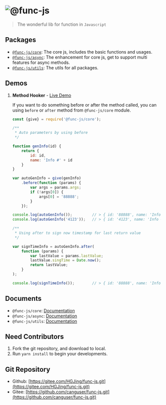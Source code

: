 # ![@func-js](https://palerock.cn/api-provider/files/view?identity=L2FydGljbGUvaW1hZ2UvMjAyMTAxMDQyMzIyMDQ2NzNsM0plc21xMC5wbmc&w=150 "@func-js")

> The wonderful lib for function in `Javascript`

## Packages
- [`@func-js/core`](https://github.com/canguser/func-js/tree/master/packages/core): The core js, includes the basic functions and usages.
- [`@func-js/async`](https://github.com/canguser/func-js/tree/master/packages/async): The enhancement for core js, get to support multi features for async methods.
- [`@func-js/utils`](https://github.com/canguser/func-js/tree/master/packages/utils): The utils for all packages.

## Demos

1. **Method Hooker** - [Live Demo](https://runkit.com/canguser/5ff33160efc5540013be0884)

    If you want to do something before or after the method called, you can using `before` or `after` method from `@func-js/core` module.
    ```javascript
    const {give} = require('@func-js/core');

    /**
     * Auto parameters by using before
     */

    function genInfo(id) {
        return {
            id: id,
            name: 'Info #' + id
        }
    }

    var autoGenInfo = give(genInfo)
        .before(function (params) {
            var args = params.args;
            if (!args[0]) {
                args[0] = '88888';
            }
        });

    console.log(autoGenInfo());         // > { id: '88888', name: 'Info #88888', autoGen: true }
    console.log(autoGenInfo('4123'));   // > { id: '4123', name: 'Info #4123' }

    /**
     * Using after to sign now timestamp for last return value
     */

    var signTimeInfo = autoGenInfo.after(
        function (params) {
            var lastValue = params.lastValue;
            lastValue.singTime = Date.now();
            return lastValue;
        }
    );

    console.log(signTimeInfo());        // > { id: '88888', name: 'Info #88888', singTime: 1609772675561 }
    ```

## Documents
- `@func-js/core`: [Documentation](https://github.com/canguser/func-js/tree/master/packages/core/docs/readme.md)
- `@func-js/async`: [Documentation](https://github.com/canguser/func-js/tree/master/packages/async/docs/readme.md)
- `@func-js/utils`: [Documentation](https://github.com/canguser/func-js/tree/master/packages/utils/docs/readme.md)

## Need Contributors
1. Fork the git repository, and download to local.
2. Run `yarn install` to begin your developments.

## Git Repository
- Github: [https://gitee.com/HGJing/func-js.git](https://gitee.com/HGJing/func-js.git)
- Gitee: [https://github.com/canguser/func-js.git](https://github.com/canguser/func-js.git)